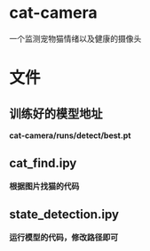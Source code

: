 # cat-camera
一个监测宠物猫情绪以及健康的摄像头


# 文件

## 训练好的模型地址

**cat-camera/runs/detect/best.pt**

## cat_find.ipy

**根据图片找猫的代码**

## state_detection.ipy

**运行模型的代码，修改路径即可**
